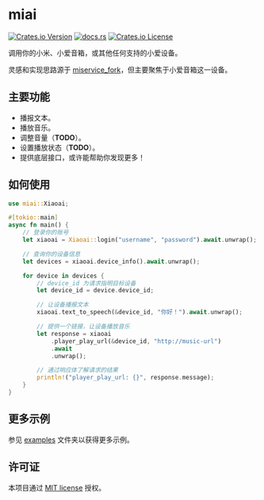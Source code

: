 # miai

[![Crates.io Version](https://img.shields.io/crates/v/miai)](https://crates.io/crates/miai)
[![docs.rs](https://img.shields.io/docsrs/miai)](https://docs.rs/miai/0.1.0)
[![Crates.io License](https://img.shields.io/crates/l/miai)
](/LICENSE)

调用你的小米、小爱音箱，或其他任何支持的小爱设备。

灵感和实现思路源于 [miservice_fork](https://github.com/yihong0618/MiService)，但主要聚焦于小爱音箱这一设备。

## 主要功能

- 播报文本。
- 播放音乐。
- 调整音量（**TODO**）。
- 设置播放状态（**TODO**）。
- 提供底层接口，或许能帮助你发现更多！

## 如何使用

```rust
use miai::Xiaoai;

#[tokio::main]
async fn main() {
    // 登录你的账号
    let xiaoai = Xiaoai::login("username", "password").await.unwrap();

    // 查询你的设备信息
    let devices = xiaoai.device_info().await.unwrap();

    for device in devices {
        // device_id 为请求指明目标设备
        let device_id = device.device_id;

        // 让设备播报文本
        xiaoai.text_to_speech(&device_id, "你好！").await.unwrap();

        // 提供一个链接，让设备播放音乐
        let response = xiaoai
            .player_play_url(&device_id, "http://music-url")
            .await
            .unwrap();

        // 通过响应体了解请求的结果
        println!("player_play_url: {}", response.message);
    }
}
```

## 更多示例

参见 [examples](/miai/examples/) 文件夹以获得更多示例。

## 许可证

本项目通过 [MIT license](/LICENSE) 授权。
